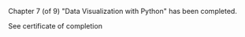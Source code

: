 Chapter 7 (of 9) "Data Visualization with Python" has been completed.

See certificate of completion